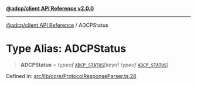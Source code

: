 [**@adcp/client API Reference v2.0.0**](../README.md)

***

[@adcp/client API Reference](../README.md) / ADCPStatus

# Type Alias: ADCPStatus

> **ADCPStatus** = *typeof* [`ADCP_STATUS`](../variables/ADCP_STATUS.md)\[keyof *typeof* [`ADCP_STATUS`](../variables/ADCP_STATUS.md)\]

Defined in: [src/lib/core/ProtocolResponseParser.ts:28](https://github.com/adcontextprotocol/adcp-client/blob/e8953d756e5ce5fafa76c5e8fa2f0316f0da0998/src/lib/core/ProtocolResponseParser.ts#L28)
